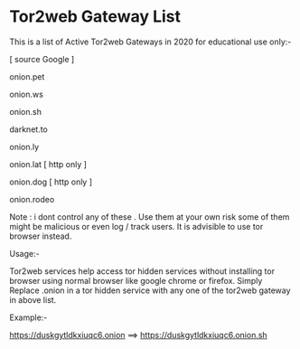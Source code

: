 # Tor2web Gateway List

This is a list of Active Tor2web Gateways in 2020 for educational use only:-

[ source Google ]

onion.pet

onion.ws

onion.sh

darknet.to

onion.ly

onion.lat [ http only ]

onion.dog [ http only ]

onion.rodeo


Note : i dont control any of these . Use them at your own risk some of them might be malicious
or even log / track users. It is advisible to use tor browser instead.

Usage:-

Tor2web services help access tor hidden services without installing tor browser using normal
browser like google chrome or firefox. Simply Replace .onion in a tor hidden service with
any one of the tor2web gateway in above list.

Example:-

https://duskgytldkxiuqc6.onion  ==> https://duskgytldkxiuqc6.onion.sh
